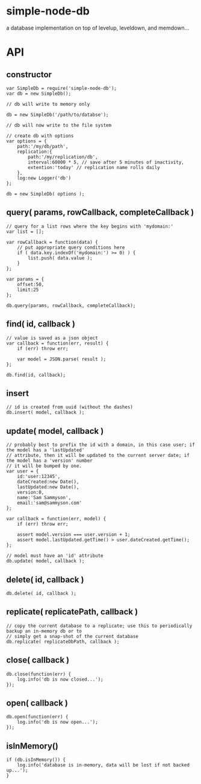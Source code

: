 simple-node-db
==============

a database implementation on top of levelup, leveldown, and memdown...

# API

## constructor

	var SimpleDb = require('simple-node-db');
	var db = new SimpleDb();
	
	// db will write to memory only
	
	db = new SimpleDb('/path/to/databse');
	
	// db will now write to the file system
	
	// create db with options
	var options = {
		path:'/my/db/path',
		replication:{
			path:'/my/replication/db',
			interval:60000 * 5, // save after 5 minutes of inactivity,
			extention:'today' // replication name rolls daily
		},
		log:new Logger('db')
	};
	
	db = new SimpleDb( options );
	
## query( params, rowCallback, completeCallback )

	// query for a list rows where the key begins with 'mydomain:'
	var list = [];
	
	var rowCallback = function(data) {
		// put appropriate query conditions here 
		if ( data.key.indexOf('mydomain:') >= 0) ) {
			list.push( data.value );
		}
	};
	
	var params = {
		offset:50,
		limit:25
	};
	
	db.query(params, rowCallback, completeCallback);
	

## find( id, callback )

	// value is saved as a json object
	var callback = function(err, result) {
		if (err) throw err;
		
		var model = JSON.parse( result );
	};
	
	db.find(id, callback);
	
## insert 

	// id is created from uuid (without the dashes)
	db.insert( model, callback );


## update( model, callback )

	// probably best to prefix the id with a domain, in this case user; if the model has a 'lastUpdated'
	// attribute, then it will be updated to the current server date; if the model has a 'version' number
	// it will be bumped by one.
	var user = {
		id:'user:12345',
		dateCreated:new Date(),
		lastUpdated:new Date(),
		version:0,
		name:'Sam Sammyson',
		email:'sam@sammyson.com'
	};
	
	var callback = function(err, model) {
		if (err) throw err;
		
		assert model.version === user.version + 1;
		assert model.lastUpdated.getTime() > user.dateCreated.getTime();
	};
	
	// model must have an 'id' attribute
	db.update( model, callback );


## delete( id, callback )

	db.delete( id, callback );

## replicate( replicatePath, callback )

	// copy the current database to a replicate; use this to periodically backup an in-memory db or to
	// simply get a snap-shot of the current database
	db.replicate( replicateDbPath, callback );
	
## close( callback )

	db.close(function(err) {
		log.info('db is now closed...');
	});

## open( callback )

	db.open(function(err) {
		log.info('db is now open...');
	});

## isInMemory()
	
	if (db.isInMemory()) {
		log.info('database is in-memory, data will be lost if not backed up...');
	}
	
